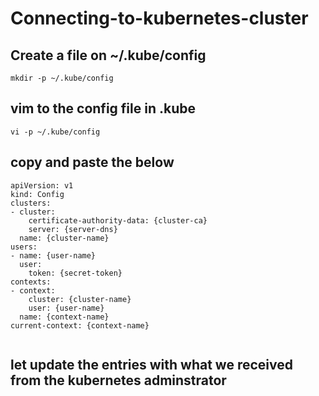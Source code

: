 # Connecting-to-kubernetes-cluster
## Create a file on ~/.kube/config
```
mkdir -p ~/.kube/config
```
## vim to the config file in .kube
```
vi -p ~/.kube/config
```
## copy and paste the below
```
apiVersion: v1
kind: Config
clusters:
- cluster:
    certificate-authority-data: {cluster-ca}
    server: {server-dns}
  name: {cluster-name}
users:
- name: {user-name}
  user:
    token: {secret-token}
contexts:
- context:
    cluster: {cluster-name}
    user: {user-name}
  name: {context-name}
current-context: {context-name}


```
## let update the entries with what we received from the kubernetes adminstrator
